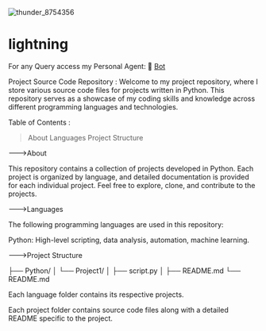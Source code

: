 ![thunder_8754356](https://github.com/user-attachments/assets/8ed026cd-6365-4dfa-9ac9-00538ac02a02)

# lightning

For any Query access my Personal Agent: 🔗 [Bot](https://cdn.botpress.cloud/webchat/v2.2/shareable.html?configUrl=https://files.bpcontent.cloud/2024/11/03/08/20241103082150-Y8IO8CJE.json)

Project Source Code Repository :
Welcome to my project repository, where I store various source code files for projects written in Python. This repository serves as a showcase of my coding skills and knowledge across different programming languages and technologies.

Table of Contents :
>About
>Languages
>Project Structure

--->About

This repository contains a collection of projects developed in Python. Each project is organized by language, and detailed documentation is provided for each individual project. Feel free to explore, clone, and contribute to the projects.

--->Languages

The following programming languages are used in this repository:

Python: High-level scripting, data analysis, automation, machine learning.

--->Project Structure


├── Python/
│   └── Project1/
│       ├── script.py
│       ├── README.md
└── README.md

Each language folder contains its respective projects.

Each project folder contains source code files along with a detailed README specific to the project.
